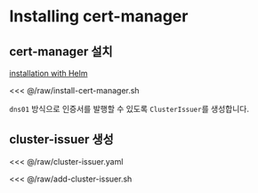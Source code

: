 # Installing cert-manager

## cert-manager 설치 

[installation with Helm](https://cert-manager.io/docs/installation/helm/)

<<< @/raw/install-cert-manager.sh

`dns01` 방식으로 인증서를 발행할 수 있도록 `ClusterIssuer`를 생성합니다.
## cluster-issuer 생성

<<< @/raw/cluster-issuer.yaml

<<< @/raw/add-cluster-issuer.sh
